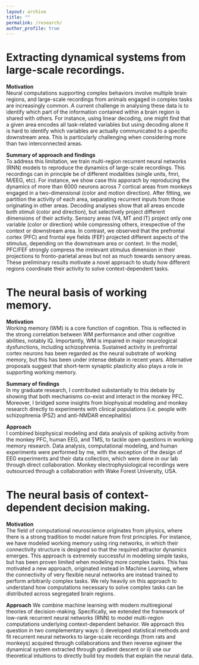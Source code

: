```yaml
---
layout: archive
title: ""
permalink: /research/
author_profile: true
---
```


Extracting dynamical systems from large-scale recordings.
=====
**Motivation**  
Neural computations supporting complex behaviors involve multiple brain regions, and large-scale recordings from animals engaged in complex tasks are increasingly common. A current challenge in analysing these data is to identify which part of the information contained within a brain region is shared with others. For instance, using linear decoding, one might find that a given area encodes all task-related variables but using decoding alone it is hard to identify which variables are actually communicated to a specific downstream area. This is particularly challenging when considering more than two interconnected areas.

**Summary of approach and findings**   
To address this limitation, we train multi-region recurrent neural networks (RNN) models to reproduce the dynamics of large-scale recordings. This recordings can in principle be of different modalities (single units, fmri, M/EEG, etc). For instance, we show case this apporach by reproducing the dynamics of more than 6000 neurons across 7 cortical areas from monkeys engaged in a two-dimensional (color and motion direction). After fitting, we partition the activity of each area, separating recurrent inputs from those originating in other areas. Decoding analyses show that all areas encode both stimuli (color and direction), but selectively project different dimensions of their activity. Sensory areas (V4, MT and IT) project only one variable (color or direction) while compressing others, irrespective of the context or downstream area. In contrast, we observed that the prefrontal cortex (PFC) and frontal eye fields (FEF) projected different aspects of the stimulus, depending on the downstream area or context. In the model, PFC/FEF strongly compress the irrelevant stimulus dimension in their projections to fronto-parietal areas but not as much towards sensory areas. These preliminary results motivate a novel approach to study how different regions coordinate their activity to solve context-dependent tasks. 

The neural basis of working memory.
=====
**Motivation**  
Working memory (WM) is a core function of cognition. This is reflected in the strong correlation between WM performance and other cognitive abilities, notably IQ. Importantly, WM is impaired in major neurological dysfunctions, including schizophrenia. Sustained activity in prefrontal cortex neurons has been regarded as the neural substrate of working memory, but this has been under intense debate in recent years. Alternative proposals suggest that short-term synaptic plasticity also plays a role in supporting working memory. 

**Summary of findings**  
In my graduate research, I contributed substantially to this debate by showing that both mechanisms co-exist and interact in the monkey PFC. Moreover, I bridged some insights from biophysical modeling and monkey research directly to experiments with clinical populations (i.e. people with schizophrenia (PSZ) and anti-NMDAR encephalitis)

**Approach**  
I combined biophysical modeling and data analysis of spiking activity from the monkey PFC, human EEG, and TMS, to tackle open questions in working memory research. Data analysis, computational modeling, and human experiments were performed by me, with the exception of the design of EEG experiments and their data collection, which were done in our lab through direct collaboration. Monkey electrophysiological recordings were outsourced through a collaboration with Wake Forest University, USA.


The neural basis of context-dependent decision making.
=====
**Motivation**  
The field of computational neuroscience originates from physics, where there is a strong tradition to model nature from first principles. For instance, we have modeled working memory using ring networks, in which their connectivity structure is designed so that the required attractor dynamics emerges. This approach is extremely successful in modeling simple tasks, but has been proven limited when modeling more complex tasks. This has motivated a new approach, originated instead in Machine Learning, where the connectivity of very flexible neural networks are instead trained to perform arbitrarily complex tasks. We rely heavily on this approach to understand how computations necessary to solve complex tasks can be distributed across segregated brain regions. 

**Approach**
We combine machine learning with modern multiregional theories of decision-making. Specifically, we extended the framework of low-rank recurrent neural networks (RNN) to model multi-region computations underlying context-dependent behavior. We approach this question in two complementary ways: i) developed statistical methods and fit recurrent neural networks to large-scale recordings (from rats and monkeys) acquired through collaborations and then reverse egineer the dynamical system extracted through gradient descent or ii) use our theoretical intuitions to directly build toy models that explain the neural data. 
